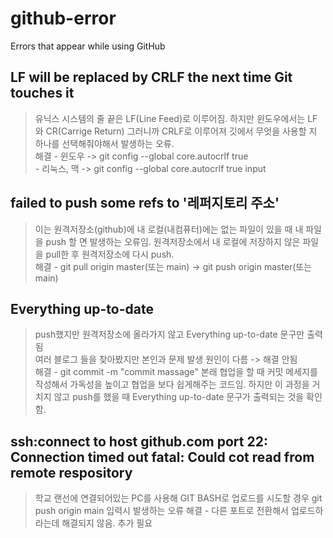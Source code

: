 # github-error
Errors that appear while using GitHub  

 ##  LF will be replaced by CRLF the next time Git touches it  
> 유닉스 시스템의 줄 끝은 LF(Line Feed)로 이루어짐. 하지만 윈도우에서는 LF와 CR(Carrige Return) 그러니까 CRLF로 이루어져 깃에서 무엇을 사용할 지 하나를 선택해줘야해서 발생하는 오류.  
> 해결 - 윈도우 -> git config --global core.autocrlf true  
>      - 리눅스, 맥 -> git config --global core.autocrlf true input  
     
## failed to push some refs to '레퍼지토리 주소'  
> 이는 원격저장소(github)에 내 로컬(내컴퓨터)에는 없는 파일이 있을 때 내 파일을 push 할 면 발생하는 오류임.
> 원격저장소에서 내 로컬에 저장하지 않은 파일을 pull한 후 원격저장소에 다시 push.  
> 해결 - git pull origin master(또는 main) -> git push origin master(또는 main)  

## Everything up-to-date
> push했지만 원격저장소에 올라가지 않고 Everything up-to-date 문구만 출력됨  
> 여러 블로그 들을 찾아봤지만 본인과 문제 발생 원인이 다름 -> 해결 안됨  
> 해결 - git commit -m "commit massage"  본래 협업을 할 때 커밋 메세지를 작성해서 가독성을 높이고 협업을 보다 쉽게해주는 코드임. 하지만 이 과정을 거치지 않고 push를 했을 때 Everything up-to-date 문구가 출력되는 것을 확인함.  

## ssh:connect to host github.com port 22: Connection timed out fatal: Could cot read from remote respository
> 학교 랜선에 연결되어있는 PC를 사용해 GIT BASH로 업로드를 시도할 경우 git push origin main 입력시 발생하는 오류
> 해결 - 다른 포트로 전환해서 업로드하라는데 해결되지 않음. 추가 필요  
